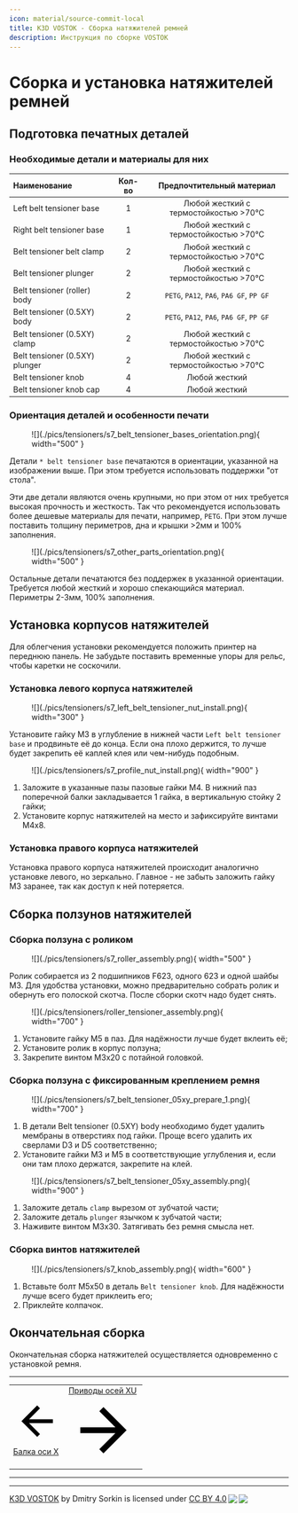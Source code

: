 ```yaml
---
icon: material/source-commit-local
title: K3D VOSTOK - Сборка натяжителей ремней
description: Инструкция по сборке VOSTOK
---
```


# Сборка и установка натяжителей ремней

## Подготовка печатных деталей

### Необходимые детали и материалы для них

| Наименование                   | Кол-во |        Предпочтительный материал         |
| :----------------------------- | :----: | :--------------------------------------: |
| Left belt tensioner base       |   1    |  Любой жесткий с термостойкостью >70°C   |
| Right belt tensioner base      |   1    |  Любой жесткий с термостойкостью >70°C   |
| Belt tensioner belt clamp      |   2    |  Любой жесткий с термостойкостью >70°C   |
| Belt tensioner plunger         |   2    |  Любой жесткий с термостойкостью >70°C   |
| Belt tensioner (roller) body   |   2    | `PETG`, `PA12`, `PA6`, `PA6 GF`, `PP GF` |
| Belt tensioner (0.5XY) body    |   2    | `PETG`, `PA12`, `PA6`, `PA6 GF`, `PP GF` |
| Belt tensioner (0.5XY) clamp   |   2    |  Любой жесткий с термостойкостью >70°C   |
| Belt tensioner (0.5XY) plunger |   2    |  Любой жесткий с термостойкостью >70°C   |
| Belt tensioner knob            |   4    |              Любой жесткий               |
| Belt tensioner knob cap        |   4    |              Любой жесткий               |

### Ориентация деталей и особенности печати

<figure markdown>
  ![](./pics/tensioners/s7_belt_tensioner_bases_orientation.png){ width="500" }
</figure>

Детали `* belt tensioner base` печатаются в ориентации, указанной на изображении выше. При этом требуется использовать поддержки "от стола".

Эти две детали являются очень крупными, но при этом от них требуется высокая прочность и жесткость. Так что рекомендуется использовать более дешевые материалы для печати, например, `PETG`. При этом лучше поставить толщину периметров, дна и крышки >2мм и 100% заполнения.

<figure markdown>
  ![](./pics/tensioners/s7_other_parts_orientation.png){ width="500" }
</figure>

Остальные детали печатаются без поддержек в указанной ориентации. Требуется любой жесткий и хорошо спекающийся материал. Периметры 2-3мм, 100% заполнения.

## Установка корпусов натяжителей

Для облегчения установки рекомендуется положить принтер на переднюю панель. Не забудьте поставить временные упоры для рельс, чтобы каретки не соскочили.

### Установка левого корпуса натяжителей

<figure markdown>
  ![](./pics/tensioners/s7_left_belt_tensioner_nut_install.png){ width="300" }
</figure>

Установите гайку М3 в углубление в нижней части `Left belt tensioner base` и продвиньте её до конца. Если она плохо держится, то лучше будет закрепить её каплей клея или чем-нибудь подобным.

<figure markdown>
  ![](./pics/tensioners/s7_profile_nut_install.png){ width="900" }
</figure>

1. Заложите в указанные пазы пазовые гайки М4. В нижний паз поперечной балки закладывается 1 гайка, в вертикальную стойку 2 гайки;
2. Установите корпус натяжителей на место и зафиксируйте винтами М4х8.

### Установка правого корпуса натяжителей

Установка правого корпуса натяжителей происходит аналогично установке левого, но зеркально. Главное - не забыть заложить гайку М3 заранее, так как доступ к ней потеряется.

## Сборка ползунов натяжителей

### Сборка ползуна с роликом

<figure markdown>
  ![](./pics/tensioners/s7_roller_assembly.png){ width="500" }
</figure>

Ролик собирается из 2 подшипников F623, одного 623 и одной шайбы М3. Для удобства установки, можно предварительно собрать ролик и обернуть его полоской скотча. После сборки скотч надо будет снять.

<figure markdown>
  ![](./pics/tensioners/roller_tensioner_assembly.png){ width="700" }
</figure>

1. Установите гайку М5 в паз. Для надёжности лучше будет вклеить её;
2. Установите ролик в корпус ползуна;
3. Закрепите винтом М3х20 с потайной головкой.

### Сборка ползуна с фиксированным креплением ремня

<figure markdown>
  ![](./pics/tensioners/s7_belt_tensioner_05xy_prepare_1.png){ width="700" }
</figure>

1. В детали Belt tensioner (0.5XY) body необходимо будет удалить мембраны в отверстиях под гайки. Проще всего удалить их сверлами D3 и D5 соответственно;
2. Установите гайки М3 и М5 в соответствующие углубления и, если они там плохо держатся, закрепите на клей.

<figure markdown>
  ![](./pics/tensioners/s7_belt_tensioner_05xy_assembly.png){ width="900" }
</figure>

1. Заложите деталь `clamp` вырезом от зубчатой части;
2. Заложите деталь `plunger` язычком к зубчатой части;
3. Наживите винтом М3х30. Затягивать без ремня смысла нет.

### Сборка винтов натяжителей

<figure markdown>
  ![](./pics/tensioners/s7_knob_assembly.png){ width="600" }
</figure>

1. Вставьте болт М5х50 в деталь `Belt tensioner knob`. Для надёжности лучше всего будет приклеить его;
2. Приклейте колпачок.

## Окончательная сборка

Окончательная сборка натяжителей осуществляется одновременно с установкой ремня.

---

<table class="navitable">
    <tbody>
        <tr>
            <td><a class="md-button" href="../x_beam" style="width: 100%; padding-left: 0em; padding-right: 0em;"><span class="twemoji"><svg xmlns="http://www.w3.org/2000/svg" viewBox="0 0 24 24"><path d="M20 11v2H8l5.5 5.5-1.42 1.42L4.16 12l7.92-7.92L13.5 5.5 8 11h12Z"></path></svg></span> Балка оси X</a></td>
            <td><a class="md-button" href="../xu_drives" style="width: 100%; padding-left: 0em; padding-right: 0em;">Приводы осей XU <span class="twemoji"><svg xmlns="http://www.w3.org/2000/svg" viewBox="0 0 24 24"><path d="M4 11v2h12l-5.5 5.5 1.42 1.42L19.84 12l-7.92-7.92L10.5 5.5 16 11H4Z"></path></svg></span></a></td>
        </tr>
    </tbody>
</table>

---

<div id='discourse-comments'></div>
<meta name='discourse-username' content='DISCOURSE_USERNAME'>

<script type="text/javascript">
  DiscourseEmbed = {
    discourseUrl: 'https://forum.k3d.tech/',
    discourseEmbedUrl: 'https://k3d.tech/vostok/tensioners/',
    // className: 'CLASS_NAME',
  };

  (function() {
    var d = document.createElement('script'); d.type = 'text/javascript'; d.async = true;
    d.src = DiscourseEmbed.discourseUrl + 'javascripts/embed.js';
    (document.getElementsByTagName('head')[0] || document.getElementsByTagName('body')[0]).appendChild(d);
  })();
</script>

---

<p xmlns:cc="http://creativecommons.org/ns#" xmlns:dct="http://purl.org/dc/terms/"><a property="dct:title" rel="cc:attributionURL" href="https://k3d.tech/vostok/">K3D VOSTOK</a> by <span property="cc:attributionName">Dmitry Sorkin</span> is licensed under <a href="http://creativecommons.org/licenses/by/4.0/?ref=chooser-v1" target="_blank" rel="license noopener noreferrer" style="display:inline-block;">CC BY 4.0<img style="height:22px!important;margin-left:3px;vertical-align:text-bottom;" src="https://mirrors.creativecommons.org/presskit/icons/cc.svg?ref=chooser-v1"><img style="height:22px!important;margin-left:3px;vertical-align:text-bottom;" src="https://mirrors.creativecommons.org/presskit/icons/by.svg?ref=chooser-v1"></a></p>